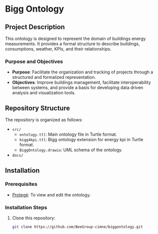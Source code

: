 # Bigg Ontology

## Project Description
This ontology is designed to represent the domain of buildings energy measurements. It provides a formal structure to describe buildings, consumptions, weather, KPIs, and their relationships.

### Purpose and Objectives
- **Purpose**: Facilitate the organization and tracking of projects through a structured and formalized representation.
- **Objectives**: Improve buildings management, facilitate interoperability between systems, and provide a basis for developing data driven analysis and visualization tools.

## Repository Structure
The repository is organized as follows:
- `src/`
  - `ontology.ttl`: Main ontology file in Turtle format.
  - `bigg4kpi.ttl`: Bigg ontology extension for energy kpi in Turtle format.
  - `BiggOntology.drawio`: UML schema of the ontology.
- `docs/`

## Installation
### Prerequisites
- [Protegé](https://protege.stanford.edu/): To view and edit the ontology.

### Installation Steps
1. Clone this repository:
   ```bash
   git clone https://github.com/BeeGroup-cimne/biggontology.git

